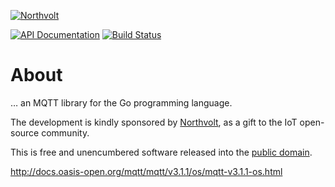 [![Northvolt](https://github.com/pascaldekloe/mqtt/raw/master/doc/northvolt.svg)](https://northvolt.com)

[![API Documentation](https://godoc.org/github.com/pascaldekloe/mqtt?status.svg)](https://godoc.org/github.com/pascaldekloe/mqtt)
[![Build Status](https://travis-ci.org/pascaldekloe/mqtt.svg?branch=master)](https://travis-ci.org/pascaldekloe/mqtt)

# About

… an MQTT library for the Go programming language.

The development is kindly sponsored by [Northvolt](https://northvolt.com), as a
gift to the IoT open-source community.

This is free and unencumbered software released into the
[public domain](https://creativecommons.org/publicdomain/zero/1.0).


http://docs.oasis-open.org/mqtt/mqtt/v3.1.1/os/mqtt-v3.1.1-os.html
